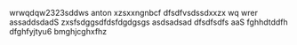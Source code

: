 wrwqdqw2323sddws anton
xzsxxngnbcf
dfsdfvsdssdxxzx
wq  wrer
assaddsdadS
zxsfsdggsdfdsfdgdgsgs
asdsadsad
dfsdfsdfs
aaS
fghhdtddfh
dfghfyjtyu6
bmghjcghxfhz
